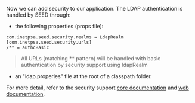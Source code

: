 Now we can add security to our application. The LDAP authentication is handled by SEED through:

- the following properties (props file):

```
com.inetpsa.seed.security.realms = LdapRealm
[com.inetpsa.seed.security.urls]
/** = authcBasic
```

> All URLs (matching ** pattern) will be handled with basic authentication by security support using ldapRealm 

- an "ldap.properies" file at the root of a classpath folder.

For more detail, refer to the security support [core documentation](#!/seed-doc/security) and [web documentation](#!/seed-doc/web/security#security-filters).

